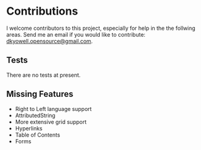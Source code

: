 # Contributions

I welcome contributors to this project, especially for help in the the follwing areas.
Send me an email if you would like to contribute: dkyowell.opensource@gmail.com. 

## Tests
There are no tests at present.

## Missing Features
* Right to Left language support
* AttributedString
* More extensive grid support
* Hyperlinks
* Table of Contents
* Forms

